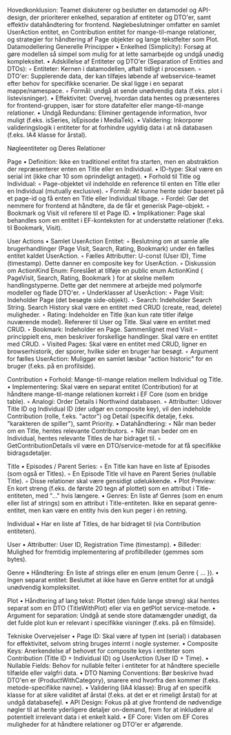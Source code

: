 
Hovedkonklusion: Teamet diskuterer og beslutter en datamodel og API-design, der prioriterer enkelhed, separation af entiteter og DTO'er, samt effektiv datahåndtering for frontend. Nøglebeslutninger omfatter en samlet UserAction entitet, en Contribution entitet for mange-til-mange relationer, og strategier for håndtering af Page objekter og lange tekstfelter som Plot.
​
Datamodellering Generelle Principper
• Enkelhed (Simplicity): Forsøg at gøre modellen så simpel som mulig for at lette samarbejde og undgå unødig kompleksitet.
• Adskillelse af Entiteter og DTO'er (Separation of Entities and DTOs):
	◦ Entiteter: Kernen i datamodellen, aftalt tidligt i processen.
	◦ DTO'er: Supplerende data, der kan tilføjes løbende af webservice-teamet efter behov for specifikke scenarier. De skal ligge i en separat mappe/namespace.
	◦ Formål: undgå at sende unødvendig data (f.eks. plot i listevisninger).
• Effektivitet: Overvej, hvordan data hentes og præsenteres for frontend-gruppen, især for store datafelter eller mange-til-mange relationer.
• Undgå Redundans: Eliminer gentagende information, hvor muligt (f.eks. isSeries, isEpisode i MediaTek).
• Validering: Inkorporer valideringslogik i entiteter for at forhindre ugyldig data i at nå databasen (f.eks. IA4 klasse for årstal).


Nøgleentiteter og Deres Relationer

Page
• Definition: Ikke en traditionel entitet fra starten, men en abstraktion der repræsenterer enten en Title eller en Individual.
• ID-type: Skal være en serial int (ikke char 10 som oprindeligt antaget).
• Forhold til Title og Individual:
	◦ Page-objektet vil indeholde en reference til enten en Title eller en Individual (mutually exclusive).
	◦ Formål: At kunne hente sider baseret på et page-id og få enten en Title eller Individual tilbage.
	◦ Fordel: Gør det nemmere for frontend at håndtere, da de får et generisk Page-objekt.
	◦ Bookmark og Visit vil referere til et Page ID.
• Implikationer: Page skal behandles som en entitet i EF-konteksten for at understøtte relationer (f.eks. til Bookmark, Visit).

User Actions
• Samlet UserAction Entitet:
	◦ Beslutning om at samle alle brugerhandlinger (Page Visit, Search, Rating, Bookmark) under én fælles entitet kaldet UserAction.
	◦ Fælles Attributter: U-const (User ID), Time (timestamp). Dette danner en composite key for UserAction.
	◦ Diskussion om ActionKind Enum: Foreslået at tilføje en public enum ActionKind { PageVisit, Search, Rating, Bookmark } for at skelne mellem handlingstyperne. Dette gør det nemmere at arbejde med polymorfe modeller og flade DTO'er.
	◦ Underklasser af UserAction:
		‣ Page Visit: Indeholder Page (det besøgte side-objekt).
		‣ Search: Indeholder Search String. Search History skal være en entitet med CRUD (create, read, delete) muligheder.
		‣ Rating: Indeholder en Title (kan kun rate titler ifølge nuværende model). Refererer til User og Title. Skal være en entitet med CRUD.
		‣ Bookmark: Indeholder en Page. Sammenlignet med Visit – princippielt ens, men beskriver forskellige handlinger. Skal være en entitet med CRUD.
	◦ Visited Pages: Skal være en entitet med CRUD, ligner en browserhistorik, der sporer, hvilke sider en bruger har besøgt.
	◦ Argument for fælles UserAction: Muliggør en samlet læsbar "action historic" for en bruger (f.eks. på en profilside).

Contribution
• Forhold: Mange-til-mange relation mellem Individual og Title.
• Implementering: Skal være en separat entitet (Contribution) for at håndtere mange-til-mange relationen korrekt i EF Core (som en bridge table).
	◦ Analogi: Order Details i Northwind databasen.
	◦ Attributter: Udover Title ID og Individual ID (der udgør en composite key), vil den indeholde Contribution (rolle, f.eks. "actor") og Detail (specifik detalje, f.eks. "karakteren de spiller"), samt Priority.
• Datahåndtering:
	◦ Når man beder om en Title, hentes relevante Contributors.
	◦ Når man beder om en Individual, hentes relevante Titles de har bidraget til.
	◦ GetContributionDetails vil være en DTO/service-metode for at få specifikke bidragsdetaljer.

Title
• Episodes / Parent Series:
	◦ En Title kan have en liste af Episodes (som også er Titles).
	◦ En Episode Title vil have en Parent Series (nullable Title).
	◦ Disse relationer skal være gensidigt udelukkende.
• Plot Preview: En kort streng (f.eks. de første 20 tegn af plottet) som en attribut i Title-entiteten, med "..." hvis længere.
• Genres: En liste af Genres (som en enum eller list af strings) som en attribut i Title-entiteten. Ikke en separat genre-entitet, men kan være en entity hvis den kun peger i én retning.

Individual
• Har en liste af Titles, de har bidraget til (via Contribution entiteten).

User
• Attributter: User ID, Registration Time (timestamp).
• Billeder: Mulighed for fremtidig implementering af profilbilleder (gemmes som bytes).

Genre
• Håndtering: En liste af strings eller en enum (enum Genre { ... }).
• Ingen separat entitet: Besluttet at ikke have en Genre entitet for at undgå unødvendig kompleksitet.

Plot
• Håndtering af lang tekst: Plottet (den fulde lange streng) skal hentes separat som en DTO (TitleWithPlot) eller via en getPlot service-metode.
• Argument for separation: Undgå at sende store datamængder unødigt, da det fulde plot kun er relevant i specifikke visninger (f.eks. på en filmside).

Tekniske Overvejelser
• Page ID: Skal være af typen int (serial) i databasen for effektivitet, selvom string bruges internt i nogle systemer.
• Composite Keys: Anerkendelse af behovet for composite keys i entiteter som Contribution (Title ID + Individual ID) og UserAction (User ID + Time).
• Nullable Fields: Behov for nullable felter i entiteter for at håndtere specielle tilfælde eller valgfri data.
• DTO Naming Conventions: Bør beskrive hvad DTO'en er (ProductWithCategory), snarere end hvorfra den kommer (f.eks. metode-specifikke navne).
• Validering (IA4 klasse): Brug af en specifik klasse for at sikre validitet af årstal (f.eks. at det er et rimeligt årstal) for at undgå databasefejl.
• API Design: Fokus på at give frontend de nødvendige nøgler til at hente yderligere detaljer on-demand, frem for at inkludere al potentielt irrelevant data i et enkelt kald.
• EF Core: Viden om EF Cores muligheder for at håndtere relationer og DTO'er er afgørende.



